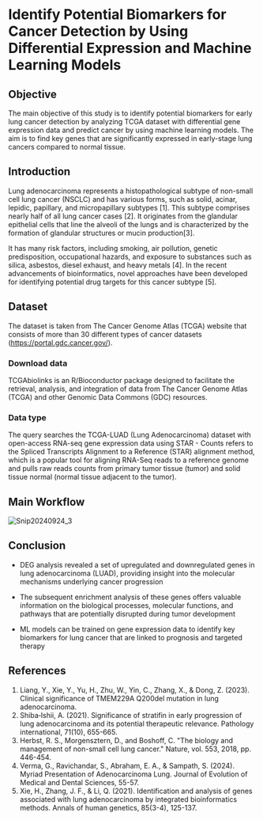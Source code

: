 
# Identify Potential Biomarkers for Cancer Detection by Using Differential Expression and Machine Learning Models



## Objective

The main objective of this study is to identify potential  biomarkers for early lung cancer detection by analyzing TCGA dataset with differential gene expression data and predict cancer by using machine learning models. The aim is to find key genes that are significantly expressed in early-stage lung cancers compared to normal tissue. 


## Introduction

Lung adenocarcinoma represents a histopathological subtype of non-small cell lung cancer (NSCLC) and has various forms, such as solid, acinar, lepidic, papillary, and micropapillary subtypes [1]. This subtype comprises nearly half of all lung cancer cases [2]. It originates from the glandular epithelial cells that line the alveoli of the lungs and is characterized by the formation of glandular structures or mucin production[3].

It has many risk factors, including smoking, air pollution, genetic predisposition, occupational hazards, and exposure to substances such as silica, asbestos, diesel exhaust, and heavy metals [4]. In the recent advancements of bioinformatics, novel approaches have been developed for identifying potential drug targets for this cancer subtype [5].


## Dataset

The dataset is taken from The Cancer Genome Atlas (TCGA) website that consists of more than 30 different types of cancer datasets (https://portal.gdc.cancer.gov/).

### Download data

TCGAbiolinks is an R/Bioconductor package designed to facilitate the retrieval, analysis, and integration of data from The Cancer Genome Atlas (TCGA) and other Genomic Data Commons (GDC) resources.


### Data type

The query searches the  TCGA-LUAD (Lung Adenocarcinoma) dataset with open-access RNA-seq gene expression data using  STAR - Counts refers to the Spliced Transcripts Alignment to a Reference (STAR) alignment method, which is a popular tool for aligning RNA-Seq reads to a reference genome and pulls raw reads counts from primary tumor tissue (tumor) and solid tissue normal (normal tissue adjacent to the tumor). 


## Main Workflow

![Snip20240924_3](https://github.com/user-attachments/assets/508de50f-4f0c-4afc-b3f9-dba0ac4e8c14)






## Conclusion 

 - DEG analysis revealed a set of upregulated and downregulated genes in lung adenocarcinoma (LUAD), providing insight into the molecular mechanisms underlying cancer progression

 - The subsequent enrichment analysis of these genes offers valuable information on the biological processes, molecular functions, and pathways that are potentially disrupted during tumor development

 - ML models can be trained on gene expression data to  identify key biomarkers for lung cancer that are linked to prognosis and  targeted therapy


## References

1. Liang, Y., Xie, Y., Yu, H., Zhu, W., Yin, C., Zhang, X., & Dong, Z. (2023). Clinical significance of TMEM229A Q200del mutation in lung adenocarcinoma.
2. Shiba‐Ishii, A. (2021). Significance of stratifin in early progression of lung adenocarcinoma and its potential therapeutic relevance. Pathology international, 71(10), 655-665.
3. Herbst, R. S., Morgensztern, D., and Boshoff, C. "The biology and management of non-small cell lung cancer." Nature, vol. 553, 2018, pp. 446-454.
4. Verma, G., Ravichandar, S., Abraham, E. A., & Sampath, S. (2024). Myriad Presentation of Adenocarcinoma Lung. Journal of Evolution of Medical and Dental Sciences, 55-57.
5. Xie, H., Zhang, J. F., & Li, Q. (2021). Identification and analysis of genes associated with lung adenocarcinoma by integrated bioinformatics methods. Annals of human genetics, 85(3-4), 125-137.




